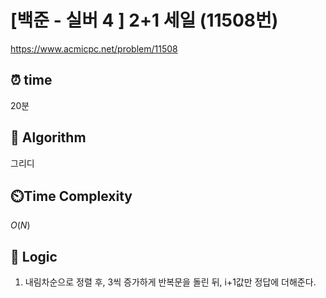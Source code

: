 # [백준 - 실버 4 ] 2+1 세일 (11508번)

https://www.acmicpc.net/problem/11508

## ⏰ **time**

20분

## :pushpin: **Algorithm**

그리디

## ⏲️**Time Complexity**

$O(N)$

## :round_pushpin: **Logic**

1. 내림차순으로 정렬 후, 3씩 증가하게 반복문을 돌린 뒤, i+1값만 정답에 더해준다.
